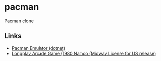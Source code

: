 # pacman
Pacman clone

## Links

* [Pacman Emulator (dotnet)](https://github.com/Justin-Credible/pac-man-emulator)
* [Longplay Arcade Game (1980 Namco (Midway License for US release)](https://www.youtube.com/watch?v=dScq4P5gn4A)
